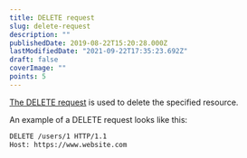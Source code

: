 ```yaml
---
title: DELETE request
slug: delete-request
description: ""
publishedDate: 2019-08-22T15:20:28.000Z
lastModifiedDate: "2021-09-22T17:35:23.692Z"
draft: false
coverImage: ""
points: 5
---
```


[The DELETE request](https://developer.mozilla.org/en-US/docs/Web/HTTP/Methods/DELETE) is used to delete the specified resource.

An example of a DELETE request looks like this:

```bash
DELETE /users/1 HTTP/1.1
Host: https://www.website.com
```
